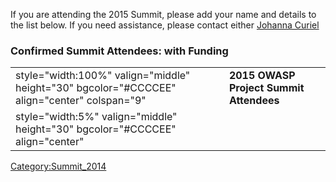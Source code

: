 If you are attending the 2015 Summit, please add your name and details
to the list below. If you need assistance, please contact either
[Johanna Curiel](mailto:johanna.curiel@owasp.org)

### Confirmed Summit Attendees: with Funding

|                                                                                              |                                         |
| -------------------------------------------------------------------------------------------- | --------------------------------------- |
| style="width:100%" valign="middle" height="30" bgcolor="\#CCCCEE" align="center" colspan="9" | **2015 OWASP Project Summit Attendees** |
| style="width:5%" valign="middle" height="30" bgcolor="\#CCCCEE" align="center"               |                                         |

[Category:Summit_2014](Category:Summit_2014 "wikilink")